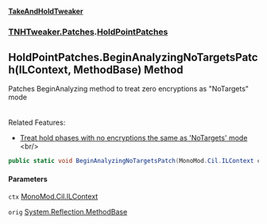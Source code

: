 #### [TakeAndHoldTweaker](index.md 'index')
### [TNHTweaker.Patches](TNHTweaker.Patches.md 'TNHTweaker.Patches').[HoldPointPatches](TNHTweaker.Patches.HoldPointPatches.md 'TNHTweaker.Patches.HoldPointPatches')

## HoldPointPatches.BeginAnalyzingNoTargetsPatch(ILContext, MethodBase) Method

Patches BeginAnalyzing method to treat zero encryptions as "NoTargets" mode <br/><br/>  
Related Features: <br/>  
- [ Treat hold phases with no encryptions the same as 'NoTargets' mode ](https://github.com/devyndamonster/TakeAndHoldTweaker/issues/104 'https://github.com/devyndamonster/TakeAndHoldTweaker/issues/104')<br/>

```csharp
public static void BeginAnalyzingNoTargetsPatch(MonoMod.Cil.ILContext ctx, System.Reflection.MethodBase orig);
```
#### Parameters

<a name='TNHTweaker.Patches.HoldPointPatches.BeginAnalyzingNoTargetsPatch(MonoMod.Cil.ILContext,System.Reflection.MethodBase).ctx'></a>

`ctx` [MonoMod.Cil.ILContext](https://docs.microsoft.com/en-us/dotnet/api/MonoMod.Cil.ILContext 'MonoMod.Cil.ILContext')

<a name='TNHTweaker.Patches.HoldPointPatches.BeginAnalyzingNoTargetsPatch(MonoMod.Cil.ILContext,System.Reflection.MethodBase).orig'></a>

`orig` [System.Reflection.MethodBase](https://docs.microsoft.com/en-us/dotnet/api/System.Reflection.MethodBase 'System.Reflection.MethodBase')